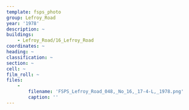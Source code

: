 ```yaml
---
template: fsps_photo
group: Lefroy_Road
year: '1978'
description: ~
buildings:
    - Lefroy_Road/16_Lefroy_Road
coordinates: ~
heading: ~
classification: ~
section: ~
cell: ~
film_roll: ~
files:
    -
        filename: 'FSPS_Lefroy_Road_048,_No_16,_17-4-L,_1978.png'
        caption: ''
---
```

